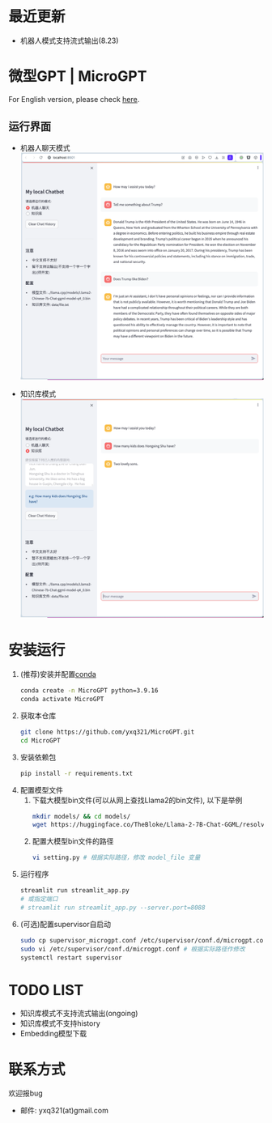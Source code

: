 # 最近更新
- 机器人模式支持流式输出(8.23)

# 微型GPT | MicroGPT

For English version, please check [here](README_EN.md).

## 运行界面
- 机器人聊天模式
    ![av](res/chatbot.png)

- 知识库模式
    ![avatar](res/kb.png)

# 安装运行
1. (推荐)安装并配置[conda](https://docs.conda.io/projects/conda/en/latest/user-guide/install/linux.html)
    ```bash
    conda create -n MicroGPT python=3.9.16
    conda activate MicroGPT
    ```
2. 获取本仓库
    ```bash
    git clone https://github.com/yxq321/MicroGPT.git
    cd MicroGPT
    ```
3. 安装依赖包
    ```bash
    pip install -r requirements.txt
    ```
4. 配置模型文件
    1. 下载大模型bin文件(可以从网上查找Llama2的bin文件), 以下是举例
        ```bash
        mkdir models/ && cd models/
        wget https://huggingface.co/TheBloke/Llama-2-7B-Chat-GGML/resolve/main/llama-2-7b-chat.ggmlv3.q4_0.bin 
        ```
    2. 配置大模型bin文件的路径
        ```bash
        vi setting.py # 根据实际路径，修改 model_file 变量
        ```
5. 运行程序
    ```bash
    streamlit run streamlit_app.py
    # 或指定端口
    # streamlit run streamlit_app.py --server.port=8088 
    ```
6. (可选)配置supervisor自启动
   ```bash
   sudo cp supervisor_microgpt.conf /etc/supervisor/conf.d/microgpt.conf
   sudo vi /etc/supervisor/conf.d/microgpt.conf # 根据实际路径作修改
   systemctl restart supervisor
   ```

# TODO LIST
- 知识库模式不支持流式输出(ongoing)
- 知识库模式不支持history
- Embedding模型下载

# 联系方式

欢迎报bug
- 邮件: yxq321(at)gmail.com
